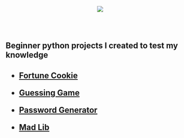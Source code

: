 <p align="center">
<img src="https://imgur.com/zvGI1KS.png alt="Traffic Examination"/>
</p>
<br />
<br />

<h2>Beginner python projects I created to test my knowledge<h2/>


- [Fortune Cookie](https://github.com/presicion25/python-projects/blob/main/FortuneCookie.py)


- [Guessing Game](https://github.com/presicion25/python-projects/blob/main/guessinggame.py)


- [Password Generator](https://github.com/presicion25/Python-Projects/tree/main/Password%20Generator)


- [Mad Lib](https://github.com/presicion25/Python-Projects/tree/main/MadLib)
